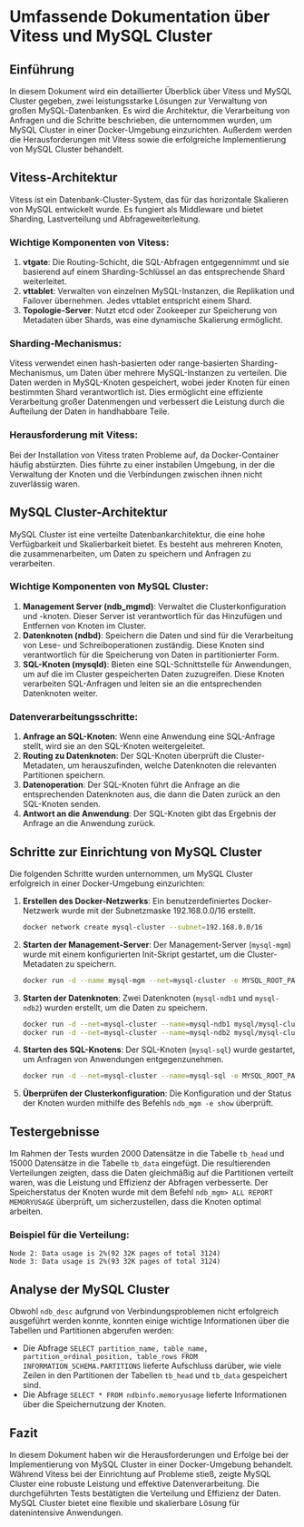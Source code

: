 # Umfassende Dokumentation über Vitess und MySQL Cluster

## Einführung

In diesem Dokument wird ein detaillierter Überblick über Vitess und MySQL Cluster gegeben, zwei leistungsstarke Lösungen zur Verwaltung von großen MySQL-Datenbanken. Es wird die Architektur, die Verarbeitung von Anfragen und die Schritte beschrieben, die unternommen wurden, um MySQL Cluster in einer Docker-Umgebung einzurichten. Außerdem werden die Herausforderungen mit Vitess sowie die erfolgreiche Implementierung von MySQL Cluster behandelt.

## Vitess-Architektur

Vitess ist ein Datenbank-Cluster-System, das für das horizontale Skalieren von MySQL entwickelt wurde. Es fungiert als Middleware und bietet Sharding, Lastverteilung und Abfrageweiterleitung.

### Wichtige Komponenten von Vitess:
1. **vtgate**: Die Routing-Schicht, die SQL-Abfragen entgegennimmt und sie basierend auf einem Sharding-Schlüssel an das entsprechende Shard weiterleitet.
2. **vttablet**: Verwalten von einzelnen MySQL-Instanzen, die Replikation und Failover übernehmen. Jedes vttablet entspricht einem Shard.
3. **Topologie-Server**: Nutzt etcd oder Zookeeper zur Speicherung von Metadaten über Shards, was eine dynamische Skalierung ermöglicht.

### Sharding-Mechanismus:
Vitess verwendet einen hash-basierten oder range-basierten Sharding-Mechanismus, um Daten über mehrere MySQL-Instanzen zu verteilen. Die Daten werden in MySQL-Knoten gespeichert, wobei jeder Knoten für einen bestimmten Shard verantwortlich ist. Dies ermöglicht eine effiziente Verarbeitung großer Datenmengen und verbessert die Leistung durch die Aufteilung der Daten in handhabbare Teile.

### Herausforderung mit Vitess:
Bei der Installation von Vitess traten Probleme auf, da Docker-Container häufig abstürzten. Dies führte zu einer instabilen Umgebung, in der die Verwaltung der Knoten und die Verbindungen zwischen ihnen nicht zuverlässig waren.

## MySQL Cluster-Architektur

MySQL Cluster ist eine verteilte Datenbankarchitektur, die eine hohe Verfügbarkeit und Skalierbarkeit bietet. Es besteht aus mehreren Knoten, die zusammenarbeiten, um Daten zu speichern und Anfragen zu verarbeiten.

### Wichtige Komponenten von MySQL Cluster:
1. **Management Server (ndb_mgmd)**: Verwaltet die Clusterkonfiguration und -knoten. Dieser Server ist verantwortlich für das Hinzufügen und Entfernen von Knoten im Cluster.
2. **Datenknoten (ndbd)**: Speichern die Daten und sind für die Verarbeitung von Lese- und Schreiboperationen zuständig. Diese Knoten sind verantwortlich für die Speicherung von Daten in partitionierter Form.
3. **SQL-Knoten (mysqld)**: Bieten eine SQL-Schnittstelle für Anwendungen, um auf die im Cluster gespeicherten Daten zuzugreifen. Diese Knoten verarbeiten SQL-Anfragen und leiten sie an die entsprechenden Datenknoten weiter.

### Datenverarbeitungsschritte:
1. **Anfrage an SQL-Knoten**: Wenn eine Anwendung eine SQL-Anfrage stellt, wird sie an den SQL-Knoten weitergeleitet.
2. **Routing zu Datenknoten**: Der SQL-Knoten überprüft die Cluster-Metadaten, um herauszufinden, welche Datenknoten die relevanten Partitionen speichern.
3. **Datenoperation**: Der SQL-Knoten führt die Anfrage an die entsprechenden Datenknoten aus, die dann die Daten zurück an den SQL-Knoten senden.
4. **Antwort an die Anwendung**: Der SQL-Knoten gibt das Ergebnis der Anfrage an die Anwendung zurück.

## Schritte zur Einrichtung von MySQL Cluster

Die folgenden Schritte wurden unternommen, um MySQL Cluster erfolgreich in einer Docker-Umgebung einzurichten:

1. **Erstellen des Docker-Netzwerks**: Ein benutzerdefiniertes Docker-Netzwerk wurde mit der Subnetzmaske 192.168.0.0/16 erstellt.
   ```bash
   docker network create mysql-cluster --subnet=192.168.0.0/16
   ```

2. **Starten der Management-Server**: Der Management-Server (`mysql-mgm`) wurde mit einem konfigurierten Init-Skript gestartet, um die Cluster-Metadaten zu speichern.
   ```bash
   docker run -d --name mysql-mgm --net=mysql-cluster -e MYSQL_ROOT_PASSWORD=root mysql/mysql-cluster:8.0 ndb_mgmd
   ```

3. **Starten der Datenknoten**: Zwei Datenknoten (`mysql-ndb1` und `mysql-ndb2`) wurden erstellt, um die Daten zu speichern.
   ```bash
   docker run -d --net=mysql-cluster --name=mysql-ndb1 mysql/mysql-cluster:8.0 ndbd
   docker run -d --net=mysql-cluster --name=mysql-ndb2 mysql/mysql-cluster:8.0 ndbd
   ```

4. **Starten des SQL-Knotens**: Der SQL-Knoten (`mysql-sql`) wurde gestartet, um Anfragen von Anwendungen entgegenzunehmen.
   ```bash
   docker run -d --net=mysql-cluster --name=mysql-sql -e MYSQL_ROOT_PASSWORD=root mysql/mysql-cluster:8.0 mysqld
   ```

5. **Überprüfen der Clusterkonfiguration**: Die Konfiguration und der Status der Knoten wurden mithilfe des Befehls `ndb_mgm -e show` überprüft.

## Testergebnisse

Im Rahmen der Tests wurden 2000 Datensätze in die Tabelle `tb_head` und 15000 Datensätze in die Tabelle `tb_data` eingefügt. Die resultierenden Verteilungen zeigten, dass die Daten gleichmäßig auf die Partitionen verteilt waren, was die Leistung und Effizienz der Abfragen verbesserte. Der Speicherstatus der Knoten wurde mit dem Befehl `ndb_mgm> ALL REPORT MEMORYUSAGE` überprüft, um sicherzustellen, dass die Knoten optimal arbeiten.

### Beispiel für die Verteilung:
```plaintext
Node 2: Data usage is 2%(92 32K pages of total 3124)
Node 3: Data usage is 2%(93 32K pages of total 3124)
```

## Analyse der MySQL Cluster

Obwohl `ndb_desc` aufgrund von Verbindungsproblemen nicht erfolgreich ausgeführt werden konnte, konnten einige wichtige Informationen über die Tabellen und Partitionen abgerufen werden:

- Die Abfrage `SELECT partition_name, table_name, partition_ordinal_position, table_rows FROM INFORMATION_SCHEMA.PARTITIONS` lieferte Aufschluss darüber, wie viele Zeilen in den Partitionen der Tabellen `tb_head` und `tb_data` gespeichert sind.
- Die Abfrage `SELECT * FROM ndbinfo.memoryusage` lieferte Informationen über die Speichernutzung der Knoten.

## Fazit

In diesem Dokument haben wir die Herausforderungen und Erfolge bei der Implementierung von MySQL Cluster in einer Docker-Umgebung behandelt. Während Vitess bei der Einrichtung auf Probleme stieß, zeigte MySQL Cluster eine robuste Leistung und effektive Datenverarbeitung. Die durchgeführten Tests bestätigten die Verteilung und Effizienz der Daten. MySQL Cluster bietet eine flexible und skalierbare Lösung für datenintensive Anwendungen.